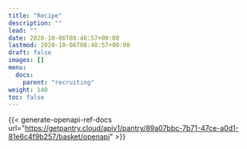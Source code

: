 ```yaml
---
title: "Recipe"
description: ""
lead: ""
date: 2020-10-06T08:48:57+00:00
lastmod: 2020-10-06T08:48:57+00:00
draft: false
images: []
menu:
  docs: 
    parent: "recruiting"
weight: 140
toc: false
---
```


<!-- {{< generate-openapi-ref-docs url="https://raw.githubusercontent.com/github/rest-api-description/main/descriptions/api.github.com/api.github.com.json" >}} -->

{{< generate-openapi-ref-docs url="https://getpantry.cloud/apiv1/pantry/89a07bbc-7b71-47ce-a0d1-81e6c4f9b257/basket/openapi" >}}

